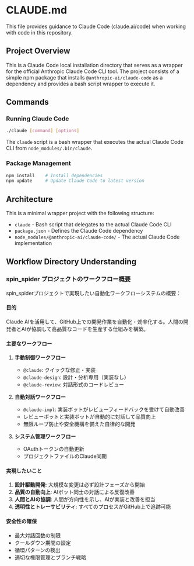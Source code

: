 # CLAUDE.md

This file provides guidance to Claude Code (claude.ai/code) when working with code in this repository.

## Project Overview

This is a Claude Code local installation directory that serves as a wrapper for the official Anthropic Claude Code CLI tool. The project consists of a simple npm package that installs `@anthropic-ai/claude-code` as a dependency and provides a bash script wrapper to execute it.

## Commands

### Running Claude Code
```bash
./claude [command] [options]
```

The `claude` script is a bash wrapper that executes the actual Claude Code CLI from `node_modules/.bin/claude`.

### Package Management
```bash
npm install    # Install dependencies
npm update     # Update Claude Code to latest version
```

## Architecture

This is a minimal wrapper project with the following structure:
- `claude` - Bash script that delegates to the actual Claude Code CLI
- `package.json` - Defines the Claude Code dependency
- `node_modules/@anthropic-ai/claude-code/` - The actual Claude Code implementation

## Workflow Directory Understanding

### spin_spider プロジェクトのワークフロー概要

spin_spiderプロジェクトで実現したい自動化ワークフローシステムの概要：

#### 目的
Claude AIを活用して、GitHub上での開発作業を自動化・効率化する。人間の開発者とAIが協調して高品質なコードを生産する仕組みを構築。

#### 主要なワークフロー

1. **手動制御ワークフロー**
   - `@claude`: クイックな修正・実装
   - `@claude-design`: 設計・分析専用（実装なし）
   - `@claude-review`: 対話形式のコードレビュー

2. **自動対話ワークフロー**
   - `@claude-impl`: 実装ボットがレビューフィードバックを受けて自動改善
   - レビューボットと実装ボットが自動的に対話して品質向上
   - 無限ループ防止や安全機構を備えた自律的な開発

3. **システム管理ワークフロー**
   - OAuthトークンの自動更新
   - プロジェクトファイルのClaude同期

#### 実現したいこと

1. **設計駆動開発**: 大規模な変更は必ず設計フェーズから開始
2. **品質の自動向上**: AIボット同士の対話による反復改善
3. **人間とAIの協調**: 人間が方向性を示し、AIが実装と改善を担当
4. **透明性とトレーサビリティ**: すべてのプロセスがGitHub上で追跡可能

#### 安全性の確保
- 最大対話回数の制限
- クールダウン期間の設定
- 循環パターンの検出
- 適切な権限管理とブランチ戦略
